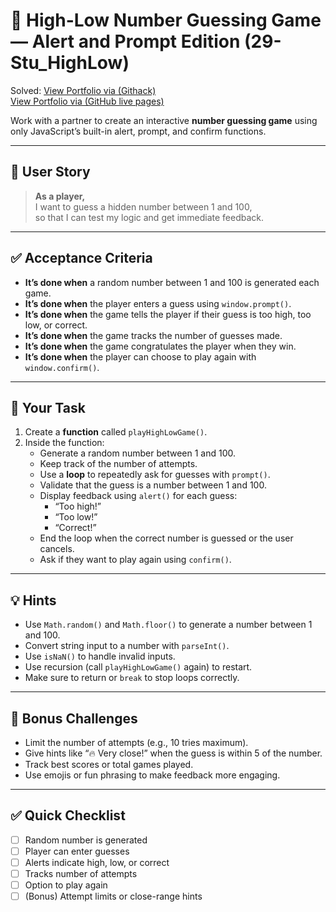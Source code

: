 # 🎯 High-Low Number Guessing Game — Alert and Prompt Edition (29-Stu_HighLow)

Solved:
<a href="https://raw.githack.com/KenVermillionJr/3-1-High-Low-Game/refs/heads/main/index.html" target="_blank">View Portfolio via (Githack)</a> <br>
<a href="https://kenvermillionjr.github.io/3-1-High-Low-Game/" target="_blank">View Portfolio via (GitHub live pages)</a> <br>

Work with a partner to create an interactive **number guessing game** using only JavaScript’s built-in alert, prompt, and confirm functions.

---

## 👤 User Story

> **As a player,**  
> I want to guess a hidden number between 1 and 100,  
> so that I can test my logic and get immediate feedback.

---

## ✅ Acceptance Criteria

- **It’s done when** a random number between 1 and 100 is generated each game.  
- **It’s done when** the player enters a guess using `window.prompt()`.  
- **It’s done when** the game tells the player if their guess is too high, too low, or correct.  
- **It’s done when** the game tracks the number of guesses made.  
- **It’s done when** the game congratulates the player when they win.  
- **It’s done when** the player can choose to play again with `window.confirm()`.  

---

## 🧱 Your Task

1. Create a **function** called `playHighLowGame()`.  
2. Inside the function:
   - Generate a random number between 1 and 100.  
   - Keep track of the number of attempts.  
   - Use a **loop** to repeatedly ask for guesses with `prompt()`.  
   - Validate that the guess is a number between 1 and 100.  
   - Display feedback using `alert()` for each guess:
     - “Too high!”
     - “Too low!”
     - “Correct!”
   - End the loop when the correct number is guessed or the user cancels.  
   - Ask if they want to play again using `confirm()`.  

---

## 💡 Hints

- Use `Math.random()` and `Math.floor()` to generate a number between 1 and 100.  
- Convert string input to a number with `parseInt()`.  
- Use `isNaN()` to handle invalid inputs.  
- Use recursion (call `playHighLowGame()` again) to restart.  
- Make sure to return or `break` to stop loops correctly.  

---

## 🧠 Bonus Challenges

- Limit the number of attempts (e.g., 10 tries maximum).  
- Give hints like “🔥 Very close!” when the guess is within 5 of the number.  
- Track best scores or total games played.  
- Use emojis or fun phrasing to make feedback more engaging.  

---

## ✅ Quick Checklist

- [ ] Random number is generated  
- [ ] Player can enter guesses  
- [ ] Alerts indicate high, low, or correct  
- [ ] Tracks number of attempts  
- [ ] Option to play again  
- [ ] (Bonus) Attempt limits or close-range hints  
